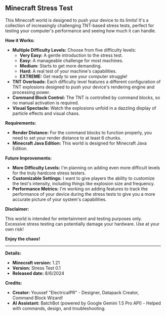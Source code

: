 ## Minecraft Stress Test

This Minecraft world is designed to push your device to its limits! It's a collection of increasingly challenging TNT-based stress tests, perfect for testing your computer's performance and seeing how much it can handle.

**How it Works:**

* **Multiple Difficulty Levels:**  Choose from five difficulty levels:
    * **Very Easy:**  A gentle introduction to the stress test.
    * **Easy:**  A manageable challenge for most machines.
    * **Medium:**  Starts to get more demanding.
    * **Hard:**  A real test of your machine's capabilities.
    * **EXTREME:**  Get ready to see your computer struggle!
* **TNT Overloads:** Each difficulty level features a different configuration of TNT explosions designed to push your device's rendering engine and processing power.
* **Command Block Control:** The TNT is controlled by command blocks, so no manual activation is required.
* **Visual Spectacle:**  Watch the explosions unfold in a dazzling display of particle effects and visual chaos.

**Requirements:**

* **Render Distance:**  For the command blocks to function properly, you need to set your render distance to at least 6 chunks.
* **Minecraft Java Edition:**  This world is designed for Minecraft Java Edition.

**Future Improvements:**

* **More Difficulty Levels:** I'm planning on adding even more difficult levels for the truly hardcore stress testers.
* **Customizable Settings:**  I want to give players the ability to customize the test's intensity, including things like explosion size and frequency.
* **Performance Metrics:**  I'm working on adding features to track the performance of your device during the stress tests to give you a more accurate picture of your system's capabilities.

**Disclaimer:**

This world is intended for entertainment and testing purposes only. Excessive stress testing can potentially damage your hardware. Use at your own risk!

**Enjoy the chaos!**

___________

**Details:**

* **Minecraft version:** 1.21
* **Version:** Stress Test 0.1
* **Released date:** 8/6/2024

**Credits:**

* **Creator:** Youssef "ElectricalPR" - Designer, Datapack Creator, Command Block Wizard!
* **AI Assistant:** BatchBot (powered by Google Gemini 1.5 Pro API) - Helped with commands, design, and troubleshooting.
